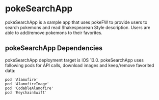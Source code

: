 # pokeSearchApp

pokeSearchApp is a sample app that uses pokeFW to provide users to search pokemons and read Shakespearean Style description. 
Users are able to add/remove pokemons to their favorites.

## pokeSearchApp Dependencies

pokeSearchApp deployment target is IOS 13.0. pokeSearchApp uses following pods for API calls, download images and keep/remove favorited data:
```
pod 'Alamofire'
pod 'AlamofireImage'
pod 'CodableAlamofire'
pod 'KeychainSwift'
```
